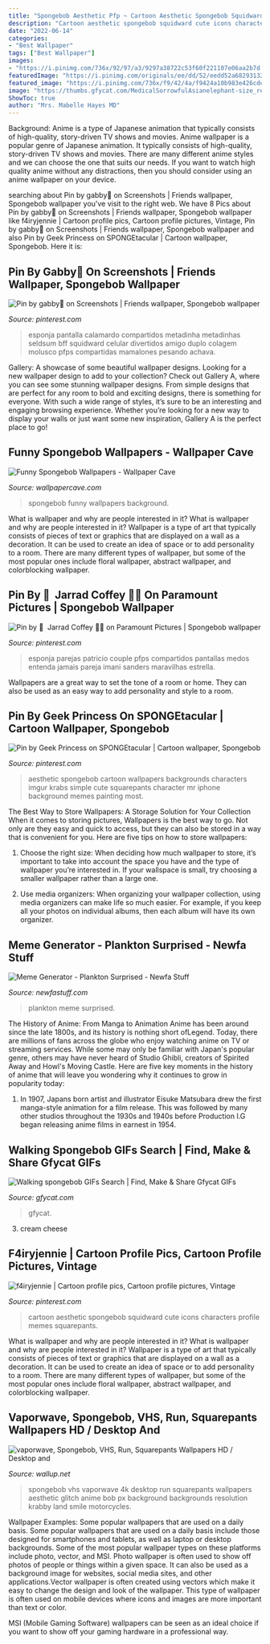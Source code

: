 ```yaml
---
title: "Spongebob Aesthetic Pfp ~ Cartoon Aesthetic Spongebob Squidward Cute Icons Characters Profile Memes Squarepants"
description: "Cartoon aesthetic spongebob squidward cute icons characters profile memes squarepants"
date: "2022-06-14"
categories:
- "Best Wallpaper"
tags: ["Best Wallpaper"]
images:
- "https://i.pinimg.com/736x/92/97/a3/9297a38722c53f60f221107e06aa2b7d.jpg"
featuredImage: "https://i.pinimg.com/originals/ee/dd/52/eedd52a6829313262ddba02633e662c1.jpg"
featured_image: "https://i.pinimg.com/736x/f9/42/4a/f9424a10b983e426cde10d809e48a498.jpg"
image: "https://thumbs.gfycat.com/MedicalSorrowfulAsianelephant-size_restricted.gif"
ShowToc: true
author: "Mrs. Mabelle Hayes MD"
---
```



Background: Anime is a type of Japanese animation that typically consists of high-quality, story-driven TV shows and movies.
Anime wallpaper is a popular genre of Japanese animation. It typically consists of high-quality, story-driven TV shows and movies. There are many different anime styles and we can choose the one that suits our needs. If you want to watch high quality anime without any distractions, then you should consider using an anime wallpaper on your device.

	

		
searching about Pin by gabby💐 on Screenshots | Friends wallpaper, Spongebob wallpaper you've visit to the right web. We have 8 Pics about Pin by gabby💐 on Screenshots | Friends wallpaper, Spongebob wallpaper like f4iryjennie | Cartoon profile pics, Cartoon profile pictures, Vintage, Pin by gabby💐 on Screenshots | Friends wallpaper, Spongebob wallpaper and also Pin by Geek Princess on SPONGEtacular | Cartoon wallpaper, Spongebob. Here it is:
		
    
## Pin By Gabby💐 On Screenshots | Friends Wallpaper, Spongebob Wallpaper

<img loading=lazy src="https://i.pinimg.com/736x/92/97/a3/9297a38722c53f60f221107e06aa2b7d.jpg" onerror="this.onerror=null;this.src='https://tse4.mm.bing.net/th?id=OIP.npIg0zgS7hPaSC-s2itNXQHaNK&amp;pid=15.1';" alt="Pin by gabby💐 on Screenshots | Friends wallpaper, Spongebob wallpaper">

_Source: pinterest.com_

>esponja pantalla calamardo compartidos metadinha metadinhas seldsum bff squidward celular divertidos amigo duplo colagem molusco pfps compartidas mamalones pesando achava. 

	

Gallery: A showcase of some beautiful wallpaper designs.
Looking for a new wallpaper design to add to your collection? Check out Gallery A, where you can see some stunning wallpaper designs. From simple designs that are perfect for any room to bold and exciting designs, there is something for everyone. With such a wide range of styles, it’s sure to be an interesting and engaging browsing experience. Whether you’re looking for a new way to display your walls or just want some new inspiration, Gallery A is the perfect place to go!





	
	
    
## Funny Spongebob Wallpapers - Wallpaper Cave

<img loading=lazy src="http://wallpapercave.com/wp/RNzS0qm.jpg" onerror="this.onerror=null;this.src='https://tse1.mm.bing.net/th?id=OIP.f_zjOokbtR3ErbruoMO2SQHaEK&amp;pid=15.1';" alt="Funny Spongebob Wallpapers - Wallpaper Cave">

_Source: wallpapercave.com_

>spongebob funny wallpapers background. 

	

What is wallpaper and why are people interested in it?
What is wallpaper and why are people interested in it?
Wallpaper is a type of art that typically consists of pieces of text or graphics that are displayed on a wall as a decoration. It can be used to create an idea of space or to add personality to a room. There are many different types of wallpaper, but some of the most popular ones include floral wallpaper, abstract wallpaper, and colorblocking wallpaper.

    
## Pin By 💙 ️ Jarrad Coffey 💜🧡 On Paramount Pictures | Spongebob Wallpaper

<img loading=lazy src="https://i.pinimg.com/originals/ee/dd/52/eedd52a6829313262ddba02633e662c1.jpg" onerror="this.onerror=null;this.src='https://tse4.mm.bing.net/th?id=OIP.w5K2Gzghcv8lem8Vk-NQqgHaK_&amp;pid=15.1';" alt="Pin by 💙 ️ Jarrad Coffey 💜🧡 on Paramount Pictures | Spongebob wallpaper">

_Source: pinterest.com_

>esponja parejas patricio couple pfps compartidos pantallas medos entenda jamais pareja imani sanders maravilhas estrella. 

	

Wallpapers are a great way to set the tone of a room or home. They can also be used as an easy way to add personality and style to a room.

    
## Pin By Geek Princess On SPONGEtacular | Cartoon Wallpaper, Spongebob

<img loading=lazy src="https://i.pinimg.com/736x/f9/42/4a/f9424a10b983e426cde10d809e48a498.jpg" onerror="this.onerror=null;this.src='https://tse4.mm.bing.net/th?id=OIP.fF2uqXvPsXP5TlfXeLB3SAHaNL&amp;pid=15.1';" alt="Pin by Geek Princess on SPONGEtacular | Cartoon wallpaper, Spongebob">

_Source: pinterest.com_

>aesthetic spongebob cartoon wallpapers backgrounds characters imgur krabs simple cute squarepants character mr iphone background memes painting most. 

	

The Best Way to Store Wallpapers: A Storage Solution for Your Collection
When it comes to storing pictures, Wallpapers is the best way to go. Not only are they easy and quick to access, but they can also be stored in a way that is convenient for you. Here are five tips on how to store wallpapers:
1) Choose the right size: When deciding how much wallpaper to store, it’s important to take into account the space you have and the type of wallpaper you’re interested in. If your wallspace is small, try choosing a smaller wallpaper rather than a large one.

2) Use media organizers: When organizing your wallpaper collection, using media organizers can make life so much easier. For example, if you keep all your photos on individual albums, then each album will have its own organizer.

    
## Meme Generator - Plankton Surprised - Newfa Stuff

<img loading=lazy src="https://newfastuff.com/wp-content/uploads/2019/07/jT61AVC.png" onerror="this.onerror=null;this.src='https://tse4.mm.bing.net/th?id=OIP.176NYl1GVSmWEpwXLdR1MQAAAA&amp;pid=15.1';" alt="Meme Generator - Plankton Surprised - Newfa Stuff">

_Source: newfastuff.com_

>plankton meme surprised. 

	

The History of Anime: From Manga to Animation
Anime has been around since the late 1800s, and its history is nothing short ofLegend. Today, there are millions of fans across the globe who enjoy watching anime on TV or streaming services. While some may only be familiar with Japan's popular genre, others may have never heard of Studio Ghibli, creators of Spirited Away and Howl's Moving Castle. Here are five key moments in the history of anime that will leave you wondering why it continues to grow in popularity today:
1) In 1907, Japans born artist and illustrator Eisuke Matsubara drew the first manga-style animation for a film release. This was followed by many other studios throughout the 1930s and 1940s before Production I.G began releasing anime films in earnest in 1954.

    
## Walking Spongebob GIFs Search | Find, Make &amp; Share Gfycat GIFs

<img loading=lazy src="https://thumbs.gfycat.com/MedicalSorrowfulAsianelephant-size_restricted.gif" onerror="this.onerror=null;this.src='https://tse2.mm.bing.net/th?id=OIP.3KRVdOkPiuSbwbj7UcrzIQAAAA&amp;pid=15.1';" alt="Walking spongebob GIFs Search | Find, Make &amp; Share Gfycat GIFs">

_Source: gfycat.com_

>gfycat. 

	

3. cream cheese 

    
## F4iryjennie | Cartoon Profile Pics, Cartoon Profile Pictures, Vintage

<img loading=lazy src="https://i.pinimg.com/originals/6b/23/89/6b238924b0089ef703ca6d128a9f47e8.jpg" onerror="this.onerror=null;this.src='https://tse2.mm.bing.net/th?id=OIP.TwdFE72NkA5RftxzXnvb1gHaHY&amp;pid=15.1';" alt="f4iryjennie | Cartoon profile pics, Cartoon profile pictures, Vintage">

_Source: pinterest.com_

>cartoon aesthetic spongebob squidward cute icons characters profile memes squarepants. 

	

What is wallpaper and why are people interested in it?
What is wallpaper and why are people interested in it?
Wallpaper is a type of art that typically consists of pieces of text or graphics that are displayed on a wall as a decoration. It can be used to create an idea of space or to add personality to a room. There are many different types of wallpaper, but some of the most popular ones include floral wallpaper, abstract wallpaper, and colorblocking wallpaper.

    
## Vaporwave, Spongebob, VHS, Run, Squarepants Wallpapers HD / Desktop And

<img loading=lazy src="https://wallup.net/wp-content/uploads/2017/11/23/507147-vaporwave-spongebob-VHS-Run-squarepants.jpg" onerror="this.onerror=null;this.src='https://tse3.mm.bing.net/th?id=OIP.k2wMhx_B_1CAkB_hpA33gAHaEK&amp;pid=15.1';" alt="vaporwave, Spongebob, VHS, Run, Squarepants Wallpapers HD / Desktop and">

_Source: wallup.net_

>spongebob vhs vaporwave 4k desktop run squarepants wallpapers aesthetic glitch anime bob px background backgrounds resolution krabby land smile motorcycles. 

	

Wallpaper Examples: Some popular wallpapers that are used on a daily basis.
Some popular wallpapers that are used on a daily basis include those designed for smartphones and tablets, as well as laptop or desktop backgrounds. Some of the most popular wallpaper types on these platforms include photo, vector, and MSI. 
Photo wallpaper is often used to show off photos of people or things within a given space. It can also be used as a background image for websites, social media sites, and other applications.Vector wallpaper is often created using vectors which make it easy to change the design and look of the wallpaper. This type of wallpaper is often used on mobile devices where icons and images are more important than text or color. 

MSI (Mobile Gaming Software) wallpapers can be seen as an ideal choice if you want to show off your gaming hardware in a professional way.

